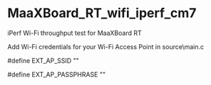 # MaaXBoard_RT_wifi_iperf_cm7

iPerf Wi-Fi throughput test for MaaXBoard RT

Add Wi-Fi credentials for your Wi-Fi Access Point in source\main.c 

#define EXT_AP_SSID       "<SSID>"
  
#define EXT_AP_PASSPHRASE "<Password>"
